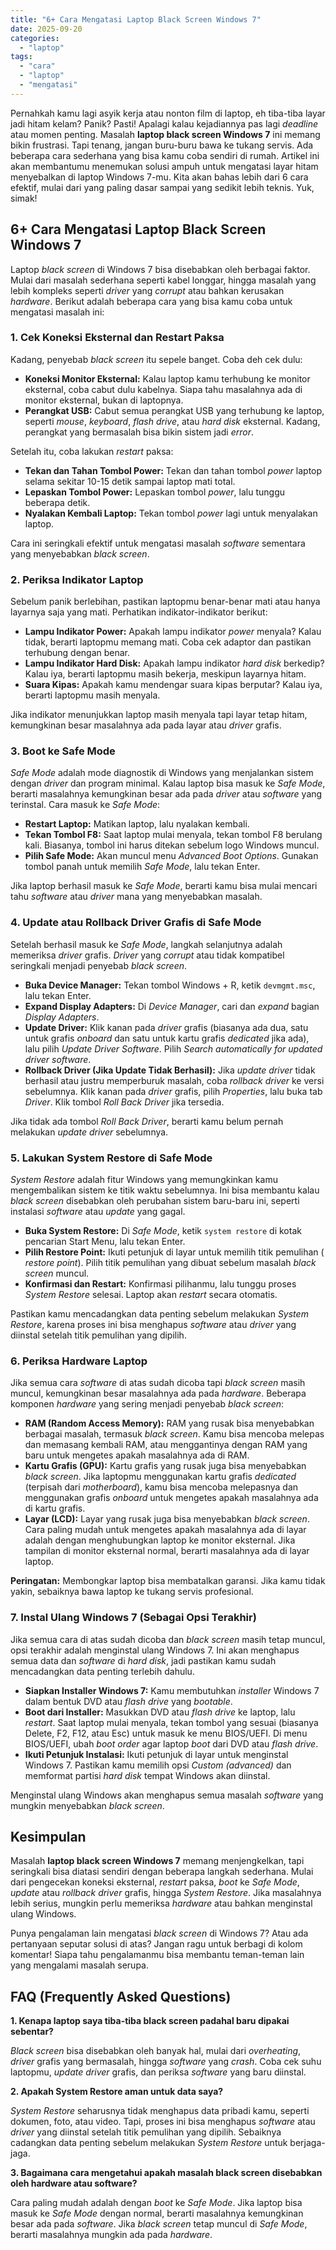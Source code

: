 ```yaml
---
title: "6+ Cara Mengatasi Laptop Black Screen Windows 7"
date: 2025-09-20
categories: 
  - "laptop"
tags: 
  - "cara"
  - "laptop"
  - "mengatasi"
---
```


Pernahkah kamu lagi asyik kerja atau nonton film di laptop, eh tiba-tiba layar jadi hitam kelam? Panik? Pasti! Apalagi kalau kejadiannya pas lagi _deadline_ atau momen penting. Masalah **laptop black screen Windows 7** ini memang bikin frustrasi. Tapi tenang, jangan buru-buru bawa ke tukang servis. Ada beberapa cara sederhana yang bisa kamu coba sendiri di rumah. Artikel ini akan membantumu menemukan solusi ampuh untuk mengatasi layar hitam menyebalkan di laptop Windows 7-mu. Kita akan bahas lebih dari 6 cara efektif, mulai dari yang paling dasar sampai yang sedikit lebih teknis. Yuk, simak!

## 6+ Cara Mengatasi Laptop Black Screen Windows 7

Laptop _black screen_ di Windows 7 bisa disebabkan oleh berbagai faktor. Mulai dari masalah sederhana seperti kabel longgar, hingga masalah yang lebih kompleks seperti _driver_ yang _corrupt_ atau bahkan kerusakan _hardware_. Berikut adalah beberapa cara yang bisa kamu coba untuk mengatasi masalah ini:

### 1\. Cek Koneksi Eksternal dan Restart Paksa

Kadang, penyebab _black screen_ itu sepele banget. Coba deh cek dulu:

- **Koneksi Monitor Eksternal:** Kalau laptop kamu terhubung ke monitor eksternal, coba cabut dulu kabelnya. Siapa tahu masalahnya ada di monitor eksternal, bukan di laptopnya.
- **Perangkat USB:** Cabut semua perangkat USB yang terhubung ke laptop, seperti _mouse_, _keyboard_, _flash drive_, atau _hard disk_ eksternal. Kadang, perangkat yang bermasalah bisa bikin sistem jadi _error_.

Setelah itu, coba lakukan _restart_ paksa:

- **Tekan dan Tahan Tombol Power:** Tekan dan tahan tombol _power_ laptop selama sekitar 10-15 detik sampai laptop mati total.
- **Lepaskan Tombol Power:** Lepaskan tombol _power_, lalu tunggu beberapa detik.
- **Nyalakan Kembali Laptop:** Tekan tombol _power_ lagi untuk menyalakan laptop.

Cara ini seringkali efektif untuk mengatasi masalah _software_ sementara yang menyebabkan _black screen_.

### 2\. Periksa Indikator Laptop

Sebelum panik berlebihan, pastikan laptopmu benar-benar mati atau hanya layarnya saja yang mati. Perhatikan indikator-indikator berikut:

- **Lampu Indikator Power:** Apakah lampu indikator _power_ menyala? Kalau tidak, berarti laptopmu memang mati. Coba cek adaptor dan pastikan terhubung dengan benar.
- **Lampu Indikator Hard Disk:** Apakah lampu indikator _hard disk_ berkedip? Kalau iya, berarti laptopmu masih bekerja, meskipun layarnya hitam.
- **Suara Kipas:** Apakah kamu mendengar suara kipas berputar? Kalau iya, berarti laptopmu masih menyala.

Jika indikator menunjukkan laptop masih menyala tapi layar tetap hitam, kemungkinan besar masalahnya ada pada layar atau _driver_ grafis.

### 3\. Boot ke Safe Mode

_Safe Mode_ adalah mode diagnostik di Windows yang menjalankan sistem dengan _driver_ dan program minimal. Kalau laptop bisa masuk ke _Safe Mode_, berarti masalahnya kemungkinan besar ada pada _driver_ atau _software_ yang terinstal. Cara masuk ke _Safe Mode_:

- **Restart Laptop:** Matikan laptop, lalu nyalakan kembali.
- **Tekan Tombol F8:** Saat laptop mulai menyala, tekan tombol F8 berulang kali. Biasanya, tombol ini harus ditekan sebelum logo Windows muncul.
- **Pilih Safe Mode:** Akan muncul menu _Advanced Boot Options_. Gunakan tombol panah untuk memilih _Safe Mode_, lalu tekan Enter.

Jika laptop berhasil masuk ke _Safe Mode_, berarti kamu bisa mulai mencari tahu _software_ atau _driver_ mana yang menyebabkan masalah.

### 4\. Update atau Rollback Driver Grafis di Safe Mode

Setelah berhasil masuk ke _Safe Mode_, langkah selanjutnya adalah memeriksa _driver_ grafis. _Driver_ yang _corrupt_ atau tidak kompatibel seringkali menjadi penyebab _black screen_.

- **Buka Device Manager:** Tekan tombol Windows + R, ketik `devmgmt.msc`, lalu tekan Enter.
- **Expand Display Adapters:** Di _Device Manager_, cari dan _expand_ bagian _Display Adapters_.
- **Update Driver:** Klik kanan pada _driver_ grafis (biasanya ada dua, satu untuk grafis _onboard_ dan satu untuk kartu grafis _dedicated_ jika ada), lalu pilih _Update Driver Software_. Pilih _Search automatically for updated driver software_.
- **Rollback Driver (Jika Update Tidak Berhasil):** Jika _update driver_ tidak berhasil atau justru memperburuk masalah, coba _rollback driver_ ke versi sebelumnya. Klik kanan pada _driver_ grafis, pilih _Properties_, lalu buka tab _Driver_. Klik tombol _Roll Back Driver_ jika tersedia.

Jika tidak ada tombol _Roll Back Driver_, berarti kamu belum pernah melakukan _update driver_ sebelumnya.

### 5\. Lakukan System Restore di Safe Mode

_System Restore_ adalah fitur Windows yang memungkinkan kamu mengembalikan sistem ke titik waktu sebelumnya. Ini bisa membantu kalau _black screen_ disebabkan oleh perubahan sistem baru-baru ini, seperti instalasi _software_ atau _update_ yang gagal.

- **Buka System Restore:** Di _Safe Mode_, ketik `system restore` di kotak pencarian Start Menu, lalu tekan Enter.
- **Pilih Restore Point:** Ikuti petunjuk di layar untuk memilih titik pemulihan ( _restore point_). Pilih titik pemulihan yang dibuat sebelum masalah _black screen_ muncul.
- **Konfirmasi dan Restart:** Konfirmasi pilihanmu, lalu tunggu proses _System Restore_ selesai. Laptop akan _restart_ secara otomatis.

Pastikan kamu mencadangkan data penting sebelum melakukan _System Restore_, karena proses ini bisa menghapus _software_ atau _driver_ yang diinstal setelah titik pemulihan yang dipilih.

### 6\. Periksa Hardware Laptop

Jika semua cara _software_ di atas sudah dicoba tapi _black screen_ masih muncul, kemungkinan besar masalahnya ada pada _hardware_. Beberapa komponen _hardware_ yang sering menjadi penyebab _black screen_:

- **RAM (Random Access Memory):** RAM yang rusak bisa menyebabkan berbagai masalah, termasuk _black screen_. Kamu bisa mencoba melepas dan memasang kembali RAM, atau menggantinya dengan RAM yang baru untuk mengetes apakah masalahnya ada di RAM.
- **Kartu Grafis (GPU):** Kartu grafis yang rusak juga bisa menyebabkan _black screen_. Jika laptopmu menggunakan kartu grafis _dedicated_ (terpisah dari _motherboard_), kamu bisa mencoba melepasnya dan menggunakan grafis _onboard_ untuk mengetes apakah masalahnya ada di kartu grafis.
- **Layar (LCD):** Layar yang rusak juga bisa menyebabkan _black screen_. Cara paling mudah untuk mengetes apakah masalahnya ada di layar adalah dengan menghubungkan laptop ke monitor eksternal. Jika tampilan di monitor eksternal normal, berarti masalahnya ada di layar laptop.

**Peringatan:** Membongkar laptop bisa membatalkan garansi. Jika kamu tidak yakin, sebaiknya bawa laptop ke tukang servis profesional.

### 7\. Instal Ulang Windows 7 (Sebagai Opsi Terakhir)

Jika semua cara di atas sudah dicoba dan _black screen_ masih tetap muncul, opsi terakhir adalah menginstal ulang Windows 7. Ini akan menghapus semua data dan _software_ di _hard disk_, jadi pastikan kamu sudah mencadangkan data penting terlebih dahulu.

- **Siapkan Installer Windows 7:** Kamu membutuhkan _installer_ Windows 7 dalam bentuk DVD atau _flash drive_ yang _bootable_.
- **Boot dari Installer:** Masukkan DVD atau _flash drive_ ke laptop, lalu _restart_. Saat laptop mulai menyala, tekan tombol yang sesuai (biasanya Delete, F2, F12, atau Esc) untuk masuk ke menu BIOS/UEFI. Di menu BIOS/UEFI, ubah _boot order_ agar laptop _boot_ dari DVD atau _flash drive_.
- **Ikuti Petunjuk Instalasi:** Ikuti petunjuk di layar untuk menginstal Windows 7. Pastikan kamu memilih opsi _Custom (advanced)_ dan memformat partisi _hard disk_ tempat Windows akan diinstal.

Menginstal ulang Windows akan menghapus semua masalah _software_ yang mungkin menyebabkan _black screen_.

## Kesimpulan

Masalah **laptop black screen Windows 7** memang menjengkelkan, tapi seringkali bisa diatasi sendiri dengan beberapa langkah sederhana. Mulai dari pengecekan koneksi eksternal, _restart_ paksa, _boot_ ke _Safe Mode_, _update_ atau _rollback driver_ grafis, hingga _System Restore_. Jika masalahnya lebih serius, mungkin perlu memeriksa _hardware_ atau bahkan menginstal ulang Windows.

Punya pengalaman lain mengatasi _black screen_ di Windows 7? Atau ada pertanyaan seputar solusi di atas? Jangan ragu untuk berbagi di kolom komentar! Siapa tahu pengalamanmu bisa membantu teman-teman lain yang mengalami masalah serupa.

## FAQ (Frequently Asked Questions)

**1\. Kenapa laptop saya tiba-tiba black screen padahal baru dipakai sebentar?**

_Black screen_ bisa disebabkan oleh banyak hal, mulai dari _overheating_, _driver_ grafis yang bermasalah, hingga _software_ yang _crash_. Coba cek suhu laptopmu, _update driver_ grafis, dan periksa _software_ yang baru diinstal.

**2\. Apakah System Restore aman untuk data saya?**

_System Restore_ seharusnya tidak menghapus data pribadi kamu, seperti dokumen, foto, atau video. Tapi, proses ini bisa menghapus _software_ atau _driver_ yang diinstal setelah titik pemulihan yang dipilih. Sebaiknya cadangkan data penting sebelum melakukan _System Restore_ untuk berjaga-jaga.

**3\. Bagaimana cara mengetahui apakah masalah black screen disebabkan oleh hardware atau software?**

Cara paling mudah adalah dengan _boot_ ke _Safe Mode_. Jika laptop bisa masuk ke _Safe Mode_ dengan normal, berarti masalahnya kemungkinan besar ada pada _software_. Jika _black screen_ tetap muncul di _Safe Mode_, berarti masalahnya mungkin ada pada _hardware_.

